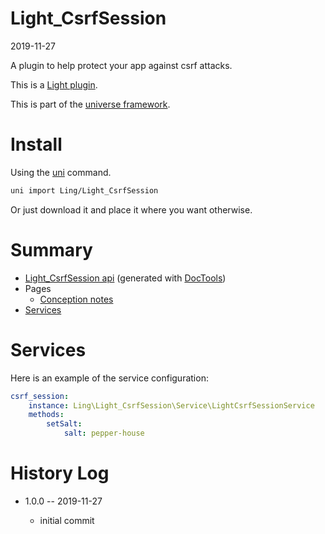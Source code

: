 Light_CsrfSession
===========
2019-11-27



A plugin to help protect your app against csrf attacks.


This is a [Light plugin](https://github.com/lingtalfi/Light/blob/master/doc/pages/plugin.md).


This is part of the [universe framework](https://github.com/karayabin/universe-snapshot).


Install
==========
Using the [uni](https://github.com/lingtalfi/universe-naive-importer) command.
```bash
uni import Ling/Light_CsrfSession
```

Or just download it and place it where you want otherwise.






Summary
===========
- [Light_CsrfSession api](https://github.com/lingtalfi/Light_CsrfSession/blob/master/doc/api/Ling/Light_CsrfSession.md) (generated with [DocTools](https://github.com/lingtalfi/DocTools))
- Pages
    - [Conception notes](https://github.com/lingtalfi/Light_CsrfSession/blob/master/doc/pages/conception-notes.md)
- [Services](#services)





Services
=========


Here is an example of the service configuration:

```yaml
csrf_session:
    instance: Ling\Light_CsrfSession\Service\LightCsrfSessionService
    methods:
        setSalt:
            salt: pepper-house

```





History Log
=============

- 1.0.0 -- 2019-11-27

    - initial commit
